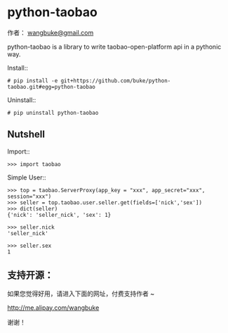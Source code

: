 python-taobao
==============

作者： wangbuke@gmail.com

python-taobao is a library to write taobao-open-platform api in a pythonic way.


Install::

    # pip install -e git+https://github.com/buke/python-taobao.git#egg=python-taobao

Uninstall::

    # pip uninstall python-taobao


Nutshell
--------

Import::

    >>> import taobao

Simple User::

    >>> top = taobao.ServerProxy(app_key = "xxx", app_secret="xxx", session="xxx")
    >>> seller = top.taobao.user.seller.get(fields=['nick','sex'])
    >>> dict(seller)
    {'nick': 'seller_nick', 'sex': 1}

    >>> seller.nick 
    'seller_nick'

    >>> seller.sex 
    1 


支持开源：
----------

如果您觉得好用，请进入下面的网址，付费支持作者 ~

http://me.alipay.com/wangbuke

谢谢！



